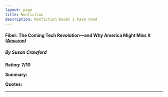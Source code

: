 ```yaml
---
layout: page
title: Nonfiction
description: Nonfiction books I have read
---
```


#### Fiber: The Coming Tech Revolution―and Why America Might Miss It ([Amazon](https://www.amazon.com/Fiber-Coming-Revolution_and-America-Might/dp/0300228503/))

##### By Susan Crawford

**Rating: 7/10**

**Summary:** 

**Quotes:** 

---
